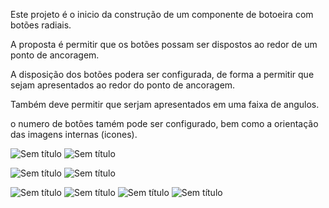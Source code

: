 Este projeto é o inicio da construção de um componente de botoeira com botões radiais.

A proposta é permitir que os botões possam ser dispostos ao redor de um ponto de ancoragem.

A disposição dos botões podera ser configurada, de forma a permitir que sejam apresentados ao redor do ponto de ancoragem.

Também deve permitir que serjam apresentados em uma faixa de angulos.

o numero de botões tamém pode ser configurado, bem como a orientação das imagens internas (icones).


![Sem título](https://github.com/wagnerlouzada/RadialButtons/assets/2131389/08e146bc-6d77-4370-b246-c2fc8fb90c43) ![Sem título](https://github.com/wagnerlouzada/RadialButtons/assets/2131389/383fc70b-f04c-47f8-8cd0-ce7df4316371)

![Sem título](https://github.com/wagnerlouzada/RadialButtons/assets/2131389/07f4fa6e-7c1a-4658-8bd2-0c94c7255926)
![Sem título](https://github.com/wagnerlouzada/RadialButtons/assets/2131389/5a967b98-ffbe-4da9-907a-745ae90e023f) 

![Sem título](https://github.com/wagnerlouzada/RadialButtons/assets/2131389/3e9dda5c-f09f-458d-9415-62ecc9509b2a) ![Sem título](https://github.com/wagnerlouzada/RadialButtons/assets/2131389/566d20e6-0020-4537-a90e-ae403290ff87)
![Sem título](https://github.com/wagnerlouzada/RadialButtons/assets/2131389/760b690e-e2c7-443d-812c-4683df74991f) ![Sem título](https://github.com/wagnerlouzada/RadialButtons/assets/2131389/872ad9f7-7383-4414-96a3-03401ffd1acd)
